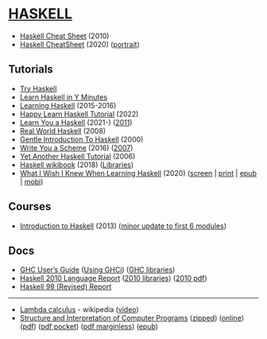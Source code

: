 # [HASKELL](https://www.haskell.org/)


* [Haskell Cheat Sheet](http://cheatsheet.codeslower.com/CheatSheet.pdf) (2010)
* [Haskell CheatSheet](http://alhassy.com/HaskellCheatSheet/CheatSheet.pdf) (2020) ([portrait](http://alhassy.com/HaskellCheatSheet/CheatSheet_Portrait.pdf))


Tutorials
---------

* [Try Haskell](https://tryhaskell.org/)
* [Learn Haskell in Y Minutes](https://learnxinyminutes.com/haskell/)
* [Learning Haskell](http://learn.hfm.io/) (2015-2016)
* [Happy Learn Haskell Tutorial](https://www.happylearnhaskelltutorial.com/contents.html) (2022)
* [Learn You a Haskell](https://learnyouahaskell.github.io/chapters.html) (2021-) ([2011](https://learnyouahaskell.com/chapters))
* [Real World Haskell](https://book.realworldhaskell.org/read/) (2008)
* [Gentle Introduction To Haskell](https://www.haskell.org/tutorial/) (2000)
* [Write You a Scheme](https://wespiser.com/writings/wyas/home.html) (2016) ([2007](https://en.wikibooks.org/wiki/Write_Yourself_a_Scheme_in_48_Hours))
* [Yet Another Haskell Tutorial](https://en.wikibooks.org/wiki/Yet_Another_Haskell_Tutorial) (2006)
* [Haskell wikibook](https://en.wikibooks.org/wiki/Haskell) (2018) ([Libraries](https://en.wikibooks.org/wiki/Haskell/Libraries))
* [What I Wish I Knew When Learning Haskell](http://web.archive.org/web/20220121165506id_/http://dev.stephendiehl.com/hask/index.html) (2020) ([screen](http://web.archive.org/web/20220508050233id_/http://dev.stephendiehl.com/hask/tutorial.pdf) | [print](http://web.archive.org/web/20211124023201id_/http://dev.stephendiehl.com/hask/tutorial_print.pdf) | [epub](http://web.archive.org/web/20220401033642id_/http://dev.stephendiehl.com/hask/tutorial.epub) | [mobi](http://web.archive.org/web/20220401033642id_/http://dev.stephendiehl.com/hask/tutorial.mobi))


Courses
-------

* [Introduction to Haskell](https://www.seas.upenn.edu/~cis1940/spring13/lectures.html) (2013) ([minor update to first 6 modules](https://www.schoolofhaskell.com/user/byorgey/introduction-to-haskell))


Docs
----

* [GHC User’s Guide](https://downloads.haskell.org/ghc/latest/docs/users_guide/) ([Using GHCi](https://downloads.haskell.org/ghc/latest/docs/users_guide/ghci.html)) ([GHC libraries](https://downloads.haskell.org/ghc/latest/docs/libraries/index.html))
* [Haskell 2010 Language Report](https://www.haskell.org/onlinereport/haskell2010/haskell.html) ([2010 libraries](https://www.haskell.org/onlinereport/haskell2010/haskellpa2.html)) ([2010 pdf](https://www.haskell.org/definition/haskell2010.pdf))
* [Haskell 98 (Revised) Report](https://www.haskell.org/definition/haskell98-report.pdf)

---

* [Lambda calculus](https://en.wikipedia.org/wiki/Lambda_calculus) - wikipedia ([video](https://youtu.be/eis11j_iGMs))
* [Structure and Interpretation of Computer Programs](https://mitp-content-server.mit.edu/books/content/sectbyfn/books_pres_0/6515/sicp.zip/index.html) ([zipped](https://mitp-content-server.mit.edu/books/content/sectbyfn/books_pres_0/6515/sicp.zip)) ([online](https://sarabander.github.io/sicp/)) ([pdf](https://web.mit.edu/6.001/6.037/sicp.pdf)) ([pdf pocket](https://sicpebook.wordpress.com/wp-content/uploads/2012/11/sicp-pocket.pdf)) ([pdf marginless](https://sicpebook.wordpress.com/wp-content/uploads/2012/11/sicp-marginless.pdf)) ([epub](https://github.com/sarabander/sicp-epub/raw/refs/heads/master/sicp.epub))
